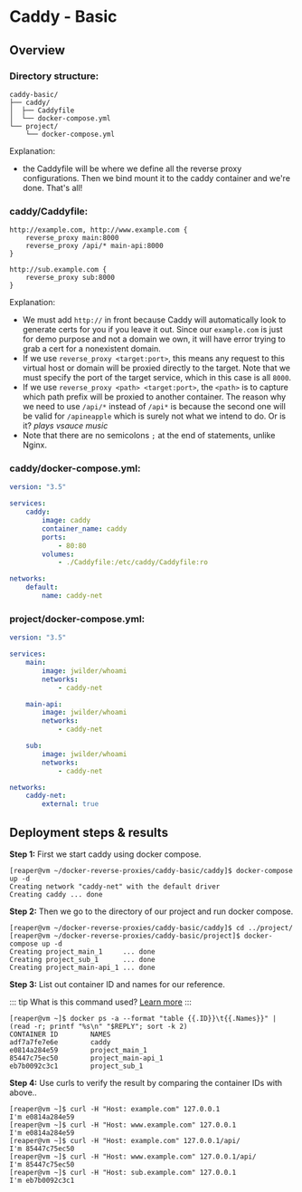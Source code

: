 # Caddy - Basic

## Overview

### Directory structure:

```tree
caddy-basic/
├── caddy/
│  ├── Caddyfile
│  └── docker-compose.yml
└── project/
    └── docker-compose.yml
```

Explanation:

- the Caddyfile will be where we define all the reverse proxy configurations. Then we bind mount it to the caddy container and we're done. That's all!

### caddy/Caddyfile:

```
http://example.com, http://www.example.com {
    reverse_proxy main:8000
    reverse_proxy /api/* main-api:8000
}

http://sub.example.com {
    reverse_proxy sub:8000
}
```

Explanation:

- We must add `http://` in front because Caddy will automatically look to generate certs for you if you leave it out. Since our `example.com` is just for demo purpose and not a domain we own, it will have error trying to grab a cert for a nonexistent domain.
- If we use `reverse_proxy <target:port>`, this means any request to this virtual host or domain will be proxied directly to the target. Note that we must specify the port of the target service, which in this case is all `8000`.
- If we use `reverse_proxy <path> <target:port>`, the `<path>` is to capture which path prefix will be proxied to another container. The reason why we need to use `/api/*` instead of `/api*` is because the second one will be valid for `/apineapple` which is surely not what we intend to do. Or is it? *plays vsauce music*
- Note that there are no semicolons `;` at the end of statements, unlike Nginx.

### caddy/docker-compose.yml:

```yml
version: "3.5"

services:
    caddy:
        image: caddy
        container_name: caddy
        ports:
            - 80:80
        volumes:
            - ./Caddyfile:/etc/caddy/Caddyfile:ro

networks:
    default:
        name: caddy-net
```

### project/docker-compose.yml:

```yml
version: "3.5"

services:
    main:
        image: jwilder/whoami
        networks:
            - caddy-net

    main-api:
        image: jwilder/whoami
        networks:
            - caddy-net

    sub:
        image: jwilder/whoami
        networks:
            - caddy-net

networks:
    caddy-net:
        external: true
```

## Deployment steps & results

**Step 1:** First we start caddy using docker compose.

```shell-session
[reaper@vm ~/docker-reverse-proxies/caddy-basic/caddy]$ docker-compose up -d
Creating network "caddy-net" with the default driver
Creating caddy ... done
```

**Step 2:** Then we go to the directory of our project and run docker compose.

```shell-session
[reaper@vm ~/docker-reverse-proxies/caddy-basic/caddy]$ cd ../project/
[reaper@vm ~/docker-reverse-proxies/caddy-basic/project]$ docker-compose up -d
Creating project_main_1     ... done
Creating project_sub_1      ... done
Creating project_main-api_1 ... done
```

**Step 3:** List out container ID and names for our reference.

::: tip
What is this command used? [Learn more](../basic#command)
:::

```shell-session
[reaper@vm ~]$ docker ps -a --format "table {{.ID}}\t{{.Names}}" | (read -r; printf "%s\n" "$REPLY"; sort -k 2)
CONTAINER ID        NAMES
adf7a7fe7e6e        caddy
e0814a284e59        project_main_1
85447c75ec50        project_main-api_1
eb7b0092c3c1        project_sub_1
```

**Step 4:** Use curls to verify the result by comparing the container IDs with above..

```shell-session
[reaper@vm ~]$ curl -H "Host: example.com" 127.0.0.1
I'm e0814a284e59
[reaper@vm ~]$ curl -H "Host: www.example.com" 127.0.0.1
I'm e0814a284e59
[reaper@vm ~]$ curl -H "Host: example.com" 127.0.0.1/api/
I'm 85447c75ec50
[reaper@vm ~]$ curl -H "Host: www.example.com" 127.0.0.1/api/
I'm 85447c75ec50
[reaper@vm ~]$ curl -H "Host: sub.example.com" 127.0.0.1
I'm eb7b0092c3c1
```
